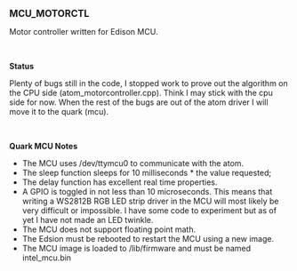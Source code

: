 <span style="font-size:larger;">**MCU_MOTORCTL**</span>

Motor controller written for Edison MCU.

&nbsp;

**Status**

Plenty of bugs still in the code, I stopped work to prove out the algorithm on
the CPU side (atom_motorcontroller.cpp). Think I may stick with the cpu side for
now. When the rest of the bugs are out of the atom driver I will move it to the
quark (mcu).

&nbsp;

**Quark MCU Notes**

* The MCU uses /dev/ttymcu0 to communicate with the atom.
* The sleep function sleeps for 10 milliseconds * the value requested;
* The delay function has excellent real time properties.
* A GPIO is toggled in not less than 10 microseconds. This means that writing a WS2812B RGB LED strip driver in the MCU will most likely be very difficult or impossible. I have some code to experiment but as of yet I have not made an LED twinkle.
* The MCU does not support floating point math.
* The Edsion must be rebooted to restart the MCU using a new image.
* The MCU image is loaded to /lib/firmware and must be named intel_mcu.bin



